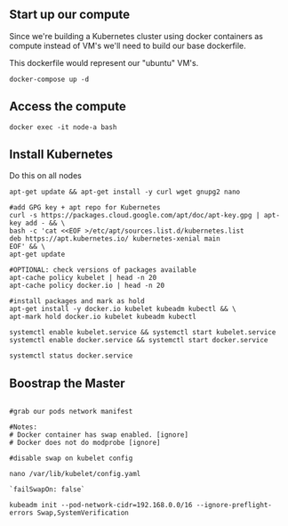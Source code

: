 
## Start up our compute

Since we're building a Kubernetes cluster using docker containers as compute instead of VM's 
we'll need to build our base dockerfile.

This dockerfile would represent our "ubuntu" VM's.

```
docker-compose up -d
```

## Access the compute

```
docker exec -it node-a bash
```

## Install Kubernetes

Do this on all nodes

```
apt-get update && apt-get install -y curl wget gnupg2 nano

#add GPG key + apt repo for Kubernetes
curl -s https://packages.cloud.google.com/apt/doc/apt-key.gpg | apt-key add - && \
bash -c 'cat <<EOF >/etc/apt/sources.list.d/kubernetes.list
deb https://apt.kubernetes.io/ kubernetes-xenial main
EOF' && \
apt-get update

#OPTIONAL: check versions of packages available
apt-cache policy kubelet | head -n 20 
apt-cache policy docker.io | head -n 20 

#install packages and mark as hold
apt-get install -y docker.io kubelet kubeadm kubectl && \
apt-mark hold docker.io kubelet kubeadm kubectl

systemctl enable kubelet.service && systemctl start kubelet.service
systemctl enable docker.service && systemctl start docker.service

systemctl status docker.service

```

## Boostrap the Master

```

#grab our pods network manifest

#Notes:
# Docker container has swap enabled. [ignore]
# Docker does not do modprobe [ignore]

#disable swap on kubelet config

nano /var/lib/kubelet/config.yaml

`failSwapOn: false`

kubeadm init --pod-network-cidr=192.168.0.0/16 --ignore-preflight-errors Swap,SystemVerification


```
